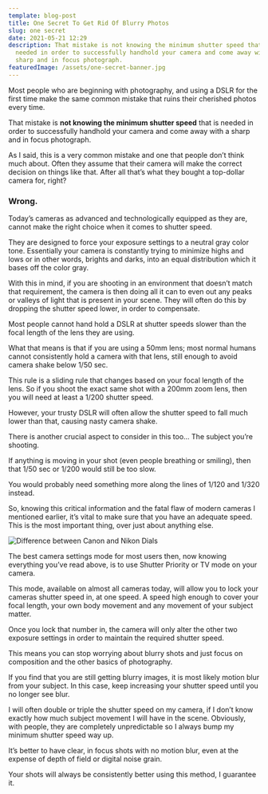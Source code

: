 ```yaml
---
template: blog-post
title: One Secret To Get Rid Of Blurry Photos
slug: one secret
date: 2021-05-21 12:29
description: That mistake is not knowing the minimum shutter speed that is
  needed in order to successfully handhold your camera and come away with a
  sharp and in focus photograph.
featuredImage: /assets/one-secret-banner.jpg
---
```

Most people who are beginning with photography, and using a DSLR for the first time make the same common mistake that ruins their cherished photos every time.

That mistake is **not knowing the minimum shutter speed** that is needed in order to successfully handhold your camera and come away with a sharp and in focus photograph.

As I said, this is a very common mistake and one that people don’t think much about. Often they assume that their camera will make the correct decision on things like that. After all that’s what they bought a top-dollar camera for, right?

### Wrong.

Today’s cameras as advanced and technologically equipped as they are, cannot make the right choice when it comes to shutter speed.

They are designed to force your exposure settings to a neutral gray color tone. Essentially your camera is constantly trying to minimize highs and lows or in other words, brights and darks, into an equal distribution which it bases off the color gray.

With this in mind, if you are shooting in an environment that doesn’t match that requirement, the camera is then doing all it can to even out any peaks or valleys of light that is present in your scene. They will often do this by dropping the shutter speed lower, in order to compensate.

Most people cannot hand hold a DSLR at shutter speeds slower than the focal length of the lens they are using.

What that means is that if you are using a 50mm lens; most normal humans cannot consistently hold a camera with that lens, still enough to avoid camera shake below 1/50 sec.

This rule is a sliding rule that changes based on your focal length of the lens. So if you shoot the exact same shot with a 200mm zoom lens, then you will need at least a 1/200 shutter speed.

However, your trusty DSLR will often allow the shutter speed to fall much lower than that, causing nasty camera shake.

There is another crucial aspect to consider in this too… The subject you’re shooting.

If anything is moving in your shot (even people breathing or smiling), then that 1/50 sec or 1/200 would still be too slow.

You would probably need something more along the lines of 1/120 and 1/320 instead.

So, knowing this critical information and the fatal flaw of modern cameras I mentioned earlier, it’s vital to make sure that you have an adequate speed. This is the most important thing, over just about anything else.

![Difference between Canon and Nikon Dials](/assets/nikon-canon-dials.png "Differences Between Canon and Nikon Dials")

The best camera settings mode for most users then, now knowing everything you’ve read above, is to use Shutter Priority or TV mode on your camera.

This mode, available on almost all cameras today, will allow you to lock your cameras shutter speed in, at one speed. A speed high enough to cover your focal length, your own body movement and any movement of your subject matter.

Once you lock that number in, the camera will only alter the other two exposure settings in order to maintain the required shutter speed.

This means you can stop worrying about blurry shots and just focus on composition and the other basics of photography.

If you find that you are still getting blurry images, it is most likely motion blur from your subject. In this case, keep increasing your shutter speed until you no longer see blur.

I will often double or triple the shutter speed on my camera, if I don’t know exactly how much subject movement I will have in the scene. Obviously, with people, they are completely unpredictable so I always bump my minimum shutter speed way up.

It’s better to have clear, in focus shots with no motion blur, even at the expense of depth of field or digital noise grain.

Your shots will always be consistently better using this method, I guarantee it.